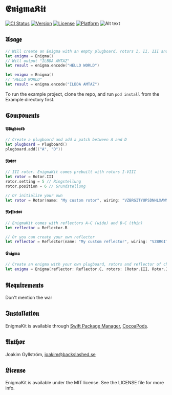 # 𝕰𝖓𝖎𝖌𝖒𝖆𝕶𝖎𝖙

[![CI Status](http://img.shields.io/travis/mikaoj/EnigmaKit.svg?style=flat)](https://travis-ci.org/mikaoj/EnigmaKit)
[![Version](https://img.shields.io/cocoapods/v/EnigmaKit.svg?style=flat)](http://cocoapods.org/pods/EnigmaKit)
[![License](https://img.shields.io/cocoapods/l/EnigmaKit.svg?style=flat)](http://cocoapods.org/pods/EnigmaKit)
[![Platform](https://img.shields.io/cocoapods/p/EnigmaKit.svg?style=flat)](http://cocoapods.org/pods/EnigmaKit)
![Alt text](enigma.gif "Enigma")

## 𝖀𝖘𝖆𝖌𝖊
```swift
// Will create an Enigma with an empty plugboard, rotors I, II, III and reflector B (wide).
let enigma = Enigma()
// Will output "ILBDA AMTAZ"
let result = enigma.encode("HELLO WORLD")
```

```swift
let enigma = Enigma()
// "HELLO WORLD"
let result = enigma.encode("ILBDA AMTAZ")
```

To run the example project, clone the repo, and run `pod install` from the Example directory first.

## 𝕮𝖔𝖒𝖕𝖔𝖓𝖊𝖓𝖙𝖘
#### 𝕻𝖑𝖚𝖌𝖇𝖔𝖆𝖗𝖉
```swift
// Create a plugboard and add a patch between A and D
let plugboard = Plugboard()
plugboard.add(("A", "D"))
```
#### 𝕽𝖔𝖙𝖔𝖗
```swift
// III rotor. EnigmaKit comes prebuilt with rotors I-VIII
let rotor = Rotor.III
rotor.setting = 5 // Ringstellung
rotor.position = 6 // Grundstellung

// Or initialize your own
let rotor = Rotor(name: "My custom rotor", wiring: "VZBRGITYUPSDNHLXAWMJQOFECK", notch: "QV")
```
#### 𝕽𝖊𝖋𝖑𝖊𝖈𝖙𝖔𝖗
```swift
// EnigmaKit comes with reflectors A-C (wide) and B-C (thin)
let reflector = Reflector.B

// Or you can create your own reflector
let reflector = Reflector(name: "My custom reflector", wiring: "VZBRGITYUPSDNHLXAWMJQOFECK")
```
#### 𝕰𝖓𝖎𝖌𝖒𝖆
```swift
// Create an enigma with your own plugboard, rotors and reflector of choice
let enigma = Enigma(reflector: Reflector.C, rotors: [Rotor.III, Rotor.IV, Rotor.II], plugboard: Plugboard())
```

## 𝕽𝖊𝖖𝖚𝖎𝖗𝖊𝖒𝖊𝖓𝖙𝖘
Don't mention the war

## 𝕴𝖓𝖘𝖙𝖆𝖑𝖑𝖆𝖙𝖎𝖔𝖓

EnigmaKit is available through [Swift Package Manager](https://swift.org/package-manager/), [CocoaPods](http://cocoapods.org).

## 𝕬𝖚𝖙𝖍𝖔𝖗

Joakim Gyllström, joakim@backslashed.se

## 𝕷𝖎𝖈𝖊𝖓𝖘𝖊

EnigmaKit is available under the MIT license. See the LICENSE file for more info.
